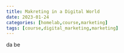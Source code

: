 ```yaml
---
title: Makreting in a Digital World
date: 2023-01-24
categories: [homelab,course,marketing]
tags: [course,digital_marketing,marketing]
---
```



da be